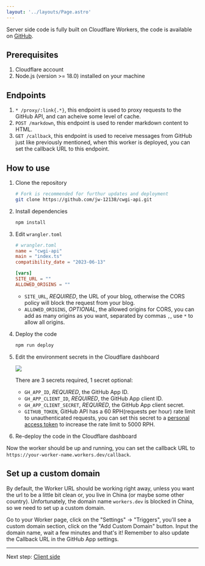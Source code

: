 ```yaml
---
layout: '../layouts/Page.astro'
---
```


Server side code is fully built on Cloudflare Workers, the code is available on [GitHub](https://github.com/jw-12138/cwgi-api).

## Prerequisites

1. Cloudflare account
2. Node.js (version >= 18.0) installed on your machine

## Endpoints

1. `* /proxy/:link{.*}`, this endpoint is used to proxy requests to the GitHub API, and can acheive some level of cache.
2. `POST /markdown`, this endpoint is used to render markdown content to HTML.
3. `GET /callback`, this endpoint is used to receive messages from GitHub just like previously mentioned, when this worker is deployed, you can set the callback URL to this endpoint.

## How to use

1. Clone the repository

   ```bash
   # Fork is recommended for furthur updates and deployment
   git clone https://github.com/jw-12138/cwgi-api.git
   ```

2. Install dependencies

   ```bash
   npm install
   ```

3. Edit `wrangler.toml`

    ```toml
    # wrangler.toml
    name = "cwgi-api"
    main = "index.ts"
    compatibility_date = "2023-06-13"

    [vars]
    SITE_URL = ""
    ALLOWED_ORIGINS = ""
    ```
  
    - `SITE_URL`, _REQUIRED_, the URL of your blog, otherwise the CORS policy will block the request from your blog.
    - `ALLOWED_ORIGINS`, _OPTIONAL_, the allowed origins for CORS, you can add as many origins as you want, separated by commas `,`, use `*` to allow all origins.

4. Deploy the code

   ```bash
   npm run deploy
   ```

5. Edit the environment secrets in the Cloudflare dashboard

   ![](https://blog-r2.jw1.dev/Zjequ8swKA3ZxBNI.webp)

   There are 3 secrets required, 1 secret optional:

   - `GH_APP_ID`, _REQUIRED_, the GitHub App ID.
   - `GH_APP_CLIENT_ID`, _REQUIRED_, the GitHub App client ID.
   - `GH_APP_CLIENT_SECRET`, _REQUIRED_, the GitHub App client secret.
   - `GITHUB_TOKEN`, GitHub API has a 60 RPH(requests per hour) rate limit to unauthenticated requests, you can set this secret to a [personal access token](https://github.com/settings/tokens?type=beta) to increase the rate limit to 5000 RPH.

6. Re-deploy the code in the Cloudflare dashboard

Now the worker should be up and running, you can set the callback URL to `https://your-worker-name.workers.dev/callback`.

## Set up a custom domain

By default, the Worker URL should be working right away, unless you want the url to be a little bit clean or, you live in China (or maybe some other country). Unfortunately, the domain name `workers.dev` is blocked in China, so we need to set up a custom domain.

Go to your Worker page, click on the "Settings" -> "Triggers", you'll see a custom domain section, click on the "Add Custom Domain" button. Input the domain name, wait a few minutes and that's it! Remember to also update the Callback URL in the GitHub App settings.

---

Next step: [Client side](/client-side)
